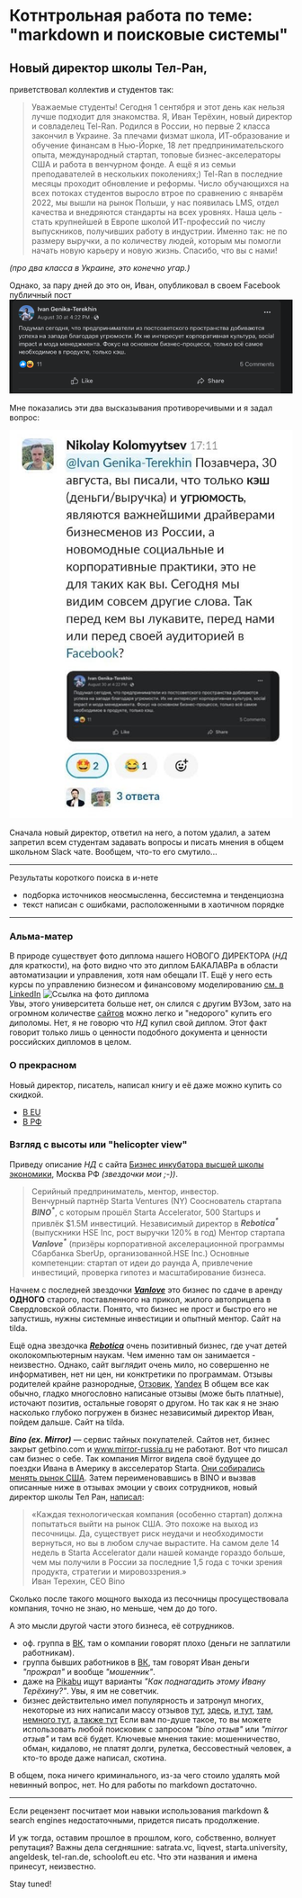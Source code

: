# Котнтрольная работа по теме: "markdown и поисковые системы"

## Новый директор школы Тел-Ран,

приветствовал коллектив и студентов так:
> Уважаемые студенты!
> Сегодня 1 сентября и этот день как нельзя лучше подходит для знакомства.
> Я, Иван Терёхин, новый директор и совладелец Tel-Ran. Родился в России, но первые 2 класса закончил в Украине. За плечами физмат школа, ИТ-образование и обучение финансам в Нью-Йорке, 18 лет предпринимательского опыта, международный стартап, топовые бизнес-акселераторы США и работа в венчурном фонде. А ещё я из семьи преподавателей в нескольких поколениях;)
> Tel-Ran в последние месяцы проходит обновление и реформы. Число обучающихся на всех потоках студентов выросло втрое по сравнению с январём 2022, мы вышли на рынок Польши, у нас появилась LMS, отдел качества и внедряются стандарты на всех уровнях. Наша цель - стать крупнейшей в Европе школой ИТ-профессий по числу выпускников, получивших работу в индустрии. Именно так: не по размеру выручки, а по количеству людей, которым мы помогли начать новую карьеру и новую жизнь.
> Спасибо, что вы с нами!

*(про два класса в Украине, это конечно угар.)*

Однако, за пару дней до это он, Иван, опубликовал в своем Facebook публичный пост  
![публичный пост](/Screenshot_2022-09-01.png)

Мне показались эти два высказывания противоречивыми и я задал вопрос:  

![вопрос из Slack](/2022-09-02_11.43.31.jpg)

Сначала новый директор, ответил на него, а потом удалил, а затем запретил всем студентам задавать вопросы и писать мнения в общем школьном Slack чате. Вообщем, что-то его смутило...

---

Результаты короткого поиска в и-нете

- подборка источников неосмысленна, бессистемна и тенденциозна
- текст написан с ошибками, расположенными в хаотичном порядке

---

### Альма-матер

В природе существует фото диплома нашего НОВОГО ДИРЕКТОРА (*НД* для краткости), на фото видно что это диплом БАКАЛАВРа в области автоматизации и управления, хотя нам обещали IT. Ещё у него есть курсы по управлению бизнесом и финансовому моделированию [см. в LinkedIn](https://www.linkedin.com/in/ivan-genika-terekhin-1614a0111/)
![Ссылка на фото диплома](https://sun9-56.userapi.com/impf/c834302/v834302416/7795a/-iDt4KEngwY.jpg?size=640x640&quality=96&sign=359896ff5fa2b3869f3ae23c527b7c29&type=album)  
Увы, этого университета больше нет, он слился с другим ВУЗом, зато на огромном количестве [сайтов](https://www.google.com/search?q=%D1%83%D0%BD%D0%B8%D0%B2%D0%B5%D1%80%D1%81%D0%B8%D1%82%D0%B5%D1%82+%D0%B8%D0%BD%D0%B6%D0%B5%D0%BD%D0%B5%D1%80%D0%BD%D0%BE%D0%B9+%D1%8D%D0%BA%D0%BE%D0%BB%D0%BE%D0%B3%D0%B8%D0%B8+%D0%B4%D0%B8%D0%BF%D0%BB%D0%BE%D0%BC) можно легко и "недорого" купить его диполомы. Нет, я не говорю что *НД* купил свой диплом. Этот факт говорит только лишь о ценности подобного документа и ценности российских дипломов в целом.

### О прекрасном

Новый директор, писатель, написал книгу и её даже можно купить со скидкой.

- [В EU](https://domknigi.eu/catalog/knigi/ekonomika-biznes/delovaya-literatura-pravo-psikhologiya/beskonechnyy-startap/)  
- [В РФ](https://www.labirint.ru/books/816373/)

### Взгляд с высоты или "helicopter view"

Приведу описание *НД* с сайта [Бизнес инкубатора выcшей школы экономики](https://inc.hse.ru/tpost/7b988emoys-ivan-teryohin), Москва РФ *(звездочки мои ;-))*.
> Серийный предприниматель, ментор, инвестор.  
> Венчурный партнёр Starta Ventures (NY)
> Сооснователь стартапа ***BINO<sup>\*</sup>***, с которым прошёл Starta Accelerator, 500 Startups и привлёк $1.5M инвестиций. Независимый директор в ***Rebotica<sup>\*</sup>*** (выпускники HSE Inc, рост выручки 120% в год)
> Ментор стартапа ***Vanlove<sup>\*</sup>*** (призёры корпоративной акселерационной программы Сбарбанка  SberUp, организованной.HSE Inc.)
> Основные компетенции: стартап от идеи до раунда А, привлечение инвестиций, проверка гипотез и масштабирование бизнеса.

Начнем с последней звездочки ***[Vanlove](https://van-l.ru/#)*** это бизнес по сдаче в аренду **ОДНОГО** старого, поставленного на прикол, жилого автоприцепа в Свердловской области. Понято, что бизнес не прост и быстро его не запустишь, нужны системные инвестиции и опытный ментор. Сайт на tilda.

Ещё одна звездочка ***[Rebotica](https://rebotica.ru/)*** очень позитивный бизнес, где учат детей околокомпьютерным наукам. Чем именно там он занимается - неизвестно. Однако, сайт выглядит очень мило, но совершенно не информативен, нет ни цен, ни конктретики по программам. Отзывы родителей крайне разнородные, [Отзовик](https://otzovik.com/reviews/klub_rebotica_russia_moscow/), [Yandex](https://yandex.ru/maps/org/rebotica/125472243236/reviews/?ll=37.583775%2C55.803160&z=14) В общем все как обычно, гладко многословно написаные отзывы (може быть платные), источают позитив, остальные говорят о другом. Но так как я не знаю насколько глубоко погружен в бизнес независимый директор Иван, пойдем дальше. Сайт на tilda.

***Bino (ex. Mirror)*** — сервис тайных покупателей. Сайтов нет, бизнес закрыт getbino.com и www.mirror-russia.ru не работают. Вот что пишсал сам бизнес о себе. Так компания Mirror видела своё будущее до поездки Ивана в Америку в аксселератор Starta. [Они собирались менять рынок США](http://www.press-release.ru/branches/internet/32643b668bd3d/). Затем переименовавшись в BINO и вызвав описанные ниже в отзывах эмоции у своих сотрудников, новый директор школы Тел Ран, [написал](https://inventure.com.ua/news/ukraine/akselerator-starta-zavershaet-priem-zayavok-na-uchastie-v-zimnem-nabore-startapov):
> «Каждая технологическая компания (особенно стартап) должна попытаться выйти на рынок США. Это похоже на выход из песочницы. Да, существует риск неудачи и необходимости вернуться, но вы в любом случае вырастите. На самом деле 14 недель в Starta Accelerator дали нашей команде гораздо больше, чем мы получили в России за последние 1,5 года с точки зрения продукта, стратегии и мировоззрения.»  
> Иван Терехин, CEO Bino

Сколько после такого мощного выхода из песочницы просуществовала компания, точно не знаю, но меньше, чем до до того.

А это мысли другой части этого бизнеса, её сотрудников.

- оф. группа в [ВК](https://vk.com/binocx), там о компании говорят плохо (деньги не заплатили работникам).
- группа бывших работников в [ВК](https://vk.com/wall-30591188_121947), там говорят Иван деньги *"прожрал"* и вообще *"мошенник"*.
- даже на [Pikabu](https://pikabu.ru/story/obmanuli_taynyikh_pokupateley_ishchem_vladeltsev_sayta_mirror_russia_5666985) ищут варианты *"Как поднагадить этому Ивану Терёхину?"*. Увы, я им не советчик.
- бизнес действительно имел популярность и затронул многих, некоторые из них написали массу отзывов  [тут](https://retwork.com/reviews/), [здесь](https://www.yell.ru/moscow/com/miror-rossiya_9759946/), [ и тут](https://antijob.net/black_list/bino_c__ooo__bino_si_eks_), [там](https://pravda-sotrudnikov.ru/company/mirror-russia), [немного тут](https://tipworker.com/otzyvy-sotrudnikov/bino), [а также тут](https://tipworker.com/otzyvy-sotrudnikov/bino) Если вам по-душе такое, то вы можете использовать любой поисковик с запросом *"bino отзыв"* или *"mirror отзыв"* и там всё будет. Ключевые мнения такие: мошенничество, обман, кидалово, не платят долги, рулетка, бессовестный человек, а кто-то вроде даже написал, скотина.

В общем, пока ничего криминального, из-за чего стоило удалять мой невинный вопрос, нет. Но для работы по markdown достаточно.

---

Если рецензент посчитает мои навыки использования markdown & search engines недостаточными, придется писать продолжение.

И уж тогда, оставим прошлое в прошлом, кого, собственно, волнует репутация? Важны дела сегдняшние: satrata.vc, liqvest, starta.university, angeldesk, tel-ran.de, schooloft.eu etc.
Что эти названия и имена принесут, неизвестно.

Stay tuned!
